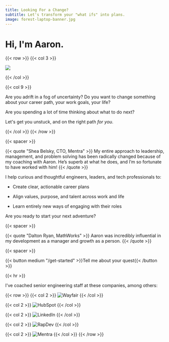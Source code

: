 ```yaml
---
title: Looking For a Change?
subtitle: Let's transform your "what ifs" into plans.
image: forest-laptop-banner.jpg
---
```


# Hi, I'm Aaron.

{{< row >}}
{{< col 3 >}}

![](/images/headshot-bookshelf.jpg) 

{{< /col >}}

{{< col 9 >}}

Are you adrift in a fog of uncertainty? Do you want to change something about
your career path, your work goals, your life?

Are you spending a lot of time thinking about what to do next?

Let's get you unstuck, and on the right path *for you*.

{{< /col >}}
{{< /row >}}

{{< spacer >}}

{{< quote "Shea Belsky, CTO, Mentra" >}}
My entire approach to leadership, management, and problem solving has been
radically changed because of my coaching with Aaron. He’s superb at what he
does, and I’m so fortunate to have worked with him!
{{< /quote >}}

I help curious and thoughtful engineers, leaders, and tech professionals to:

* Create clear, actionable career plans

* Align values, purpose, and talent across work and life

* Learn entirely new ways of engaging with their roles

Are you ready to start your next adventure?

{{< spacer >}}

{{< quote "Dalton Ryan, MathWorks" >}}
Aaron was incredibly influential in my development as a manager and growth as a
person.
{{< /quote >}}

{{< spacer >}}

{{< button medium "/get-started" >}}Tell me about your quest{{< /button >}}

{{< hr >}}

I've coached senior engineering staff at these companies, among others:

{{< row >}}
{{< col 2 >}}
![Wayfair](/images/wayfair-logo-250.jpg) 
{{< /col >}}

{{< col 2 >}}
![HubSpot](/images/hubspot-logo-250.png) 
{{< /col >}}

{{< col 2 >}}
![LinkedIn](/images/linkedin-logo-250.png)
{{< /col >}}

{{< col 2 >}}
![RapDev](/images/rapdev-logo-250.png) 
{{< /col >}}

{{< col 2 >}}
![Mentra](/images/mentra-logo-250.png) 
{{< /col >}}
{{< /row >}}
